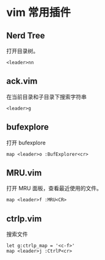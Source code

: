 # vim 常用插件

## Nerd Tree

打开目录树。

```
<leader>nn
```

## ack.vim

在当前目录和子目录下搜索字符串

```
<leader>g
```

## bufexplore

打开 bufexplore

```
map <leader>o :BufExplorer<cr>
```

## MRU.vim

打开 MRU 面板，查看最近使用的文件。

```
map <leader>f :MRU<CR>
```

## ctrlp.vim

搜索文件

```
let g:ctrlp_map = '<c-f>'
map <leader>j :CtrlP<cr>
```
